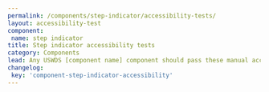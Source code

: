 ```yaml
---
permalink: /components/step-indicator/accessibility-tests/
layout: accessibility-test
component:
 name: step indicator
title: Step indicator accessibility tests
category: Components
lead: Any USWDS [component name] component should pass these manual accessibility tests.
changelog:
 key: 'component-step-indicator-accessibility'
---
```

